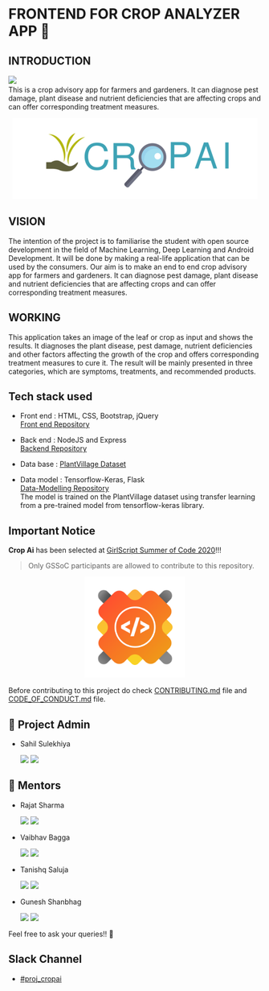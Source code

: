 # FRONTEND FOR CROP ANALYZER APP :fallen_leaf:

## INTRODUCTION

[<img src="https://img.shields.io/badge/GSSOC-20-orange?style=for-the-badge">](https://www.gssoc.tech/)<br />
This is a crop advisory app for farmers and gardeners. It can diagnose pest damage, plant disease and nutrient deficiencies that are affecting crops and can offer corresponding treatment measures.

<p align="center">
  <img width="488" height="161" src="../designs/logo-designs/cropAi-logo-croped.png">
</p>

## VISION

The intention of the project is to familiarise the student with open source development in the field of Machine Learning, Deep Learning and Android Development. It will be done by making a real-life application that can be used by the consumers. Our aim is to make an end to end crop advisory app for farmers and gardeners. It can diagnose pest damage, plant disease and nutrient deficiencies that are affecting crops and can offer corresponding treatment measures.

## WORKING

This application takes an image of the leaf or crop as input and shows the results. It diagnoses the plant disease, pest damage, nutrient deficiencies and other factors affecting the growth of the crop and offers corresponding treatment measures to cure it. The result will be mainly presented in three categories, which are symptoms, treatments, and recommended products.

## Tech stack used

- Front end : HTML, CSS, Bootstrap, jQuery\
  [Front end Repository](https://github.com/CropAi/Frontend)
  <br />

- Back end : NodeJS and Express\
  [Backend Repository](https://github.com/CropAi/Backend.git)
  <br />

- Data base : [PlantVillage Dataset](https://www.kaggle.com/emmarex/plantdisease)
  <br />

- Data model : Tensorflow-Keras, Flask\
  [Data-Modelling Repository](https://github.com/CropAi/Data-Modeling.git)
  <br/>
  The model is trained on the PlantVillage dataset using transfer learning from a pre-trained model from tensorflow-keras library.

## Important Notice

**Crop Ai** has been selected at [GirlScript Summer of Code 2020](https://www.gssoc.tech/)!!!

> Only GSSoC participants are allowed to contribute to this repository.

<p align="center">
  <a href="https://miro.medium.com/max/1400/1*CKaCnG11p5i0KiQyaoyBvg.png"><img width="200" height="200" src="../designs/logo-designs/gssoc-logo.png"></a>
</p>

Before contributing to this project do check [CONTRIBUTING.md](./CONTRIBUTING.md) file and [CODE_OF_CONDUCT.md](./CODE_OF_CONDUCT.md) file.

## 👨 Project Admin

- Sahil Sulekhiya <p>[<img src="https://img.icons8.com/windows/32/000000/github-2.png" display = "inline-block">](https://github.com/Sulekhiya) [<img src="https://img.icons8.com/ios-glyphs/30/000000/linkedin-2.png"/>](https://www.linkedin.com/in/sulekhiya/)</p>

## 👬  Mentors

- Rajat Sharma  <p>[<img src="https://img.icons8.com/windows/32/000000/github-2.png" display = "inline-block">](https://github.com/rajats98) [<img src="https://img.icons8.com/ios-glyphs/30/000000/linkedin-2.png"/>](https://www.linkedin.com/in/rajatsharmadtu/)</p>
- Vaibhav Bagga    <p>[<img src="https://img.icons8.com/windows/32/000000/github-2.png" display = "inline-block">](https://github.com/vaibagga) [<img src="https://img.icons8.com/ios-glyphs/30/000000/linkedin-2.png"/>](https://www.linkedin.com/in/vaibhav-bagga-471106149/)</p> 
- Tanishq Saluja   <p>[<img src="https://img.icons8.com/windows/32/000000/github-2.png" display = "inline-block">](https://github.com/tanishq9) [<img src="https://img.icons8.com/ios-glyphs/30/000000/linkedin-2.png"/>](https://www.linkedin.com/in/tanishqsaluja/)</p>
- Gunesh Shanbhag    <p>[<img src="https://img.icons8.com/windows/32/000000/github-2.png" display = "inline-block">](https://github.com/gshanbhag525) [<img src="https://img.icons8.com/ios-glyphs/30/000000/linkedin-2.png"/>](https://www.linkedin.com/in/gunesh-shanbhag525/)</p>

Feel free to ask your queries!! 🙌


## Slack Channel

- [#proj_cropai](https://gssoc20.slack.com/messages/proj_cropai)
